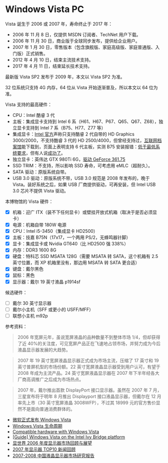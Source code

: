# Windows Vista PC

Vista 诞生于 2006 或 2007 年，寿命终止于 2017 年：

- 2006 年 11 月 8 日，仅提供 MSDN 订阅者、TechNet 用户下载。
- 2006 年 11 月 30 日，商业版于全球同步发布，提供给企业用户。
- 2007 年 1 月 30 日，零售版本（包含旗舰版、家庭高级版、家庭普通版、入门版）正式销售。
- 2012 年 4 月 10 日，结束主流技术支持。
- 2017 年 4 月 11 日，结束延长技术支持。

最新版 Vista SP2 发布于 2009 年，本文以 Vista SP2 为准。

32 位系统只支持 4G 内存，64 位从 Vista 开始逐渐普及，所以本文以 64 位为准。

Vista 支持的最高硬件：

- CPU：Intel 酷睿 3 代
- 主板：集成显卡支持到 Intel 6 系（H61、H67、P67、Q65、Q67、Z68），独立显卡支持到 Intel 7 系（B75、H77、Z77 等）
- 集成显卡：[Intel 官方](https://www.intel.com/content/www/us/en/download/16652/intel-hd-graphics-driver-for-windows-vista-64-exe.html)声称只支持酷睿 2 代自带的 HD Graphics 3000/2000，不支持酷睿 3 代的 HD 2500/4000，但曾经支持过，[互联网档案馆](http://web.archive.org/web/20170825082730/https://downloadcenter.intel.com/download/20758/Graphics-Intel-HD-Graphics-Driver-for-Windows-Vista)能下载到，页面上表明支持 6 代主板，实测 B75 安装报错：[低于最低系统要求](https://forums.tomshardware.com/threads/ivy-bridge-intel-hd-has-no-vista-support.1320994/)，但有人说[成功了](https://msfn.org/board/topic/174605-intel-hd-graphics-b75-chipset-drivers/page/2/)。
- 独立显卡：英伟达 GTX 980Ti 6G，[驱动 GeForce 361.75](https://www.nvidia.cn/geforce/drivers/results/97793/)
- SSD TRIM：不支持，所以影响 SSD 寿命，可考虑用 eMLC（超耐久）。
- SATA 驱动：原版系统自带。
- USB 3.0 驱动：原版系统不带，USB 3.0 规范是 2008 年发布的，晚于 Vista。装好系统之后，如果 USB 厂商提供驱动，可再安装，但 Intel USB 3.0 芯片不提供 Vista 驱动。

本博物馆的 Vista 硬件：

- [x] 机箱：迎广 ITX（装不下任何显卡）或壁挂开放式机箱（取决于是否必须显卡）
- [x] 电源：机箱自带 180W 电源
- [x] CPU：Intel i5-3450（集成显卡 HD2500）
- [x] 主板：技嘉 B75N（17x17，一个两用 PS/2，无蜂鸣器针脚）
- [x] 显卡：集成显卡或 Nvidia GT640（比 HD2500 强 338%）
- [x] 内存：DDR3 1600 8G
- [x] 硬盘：特科芯 SSD MSATA 128G（需要 MSATA 转 SATA，这个机箱有 2.5 英寸位置，而 XP 机箱里没有，那边用 MSATA 转 SATA 更合适）
- [x] 键盘：戴尔黑色
- [x] 鼠标：黑色
- [x] 显示器：戴尔 19 英寸液晶 p1914sf

候选硬件：

- [ ] 戴尔 30 英寸显示器
- [ ] 戴尔小主机（SFF 或更小的 USFF/MFF）
- [ ] 联想小主机 m92p

参考资料：

> 2006 年宽屏元年，虽说宽屏液晶的品种数量不到整体市场 1/4，但却获得了近 40%的关注度，可见宽屏产品正在飞速地占领市场，并努力成为今后液晶显示器发展的大趋势。

> 2007 年 19 英寸宽屏液晶显示器正式成为市场主流，压缩了 17 英寸和 19 英寸普屏机型的市场份额。22 英寸宽屏液晶显示器受到用户认可，有望于 2008 年成为主流产品。24 英寸宽屏液晶显示器在 2007 年下半年经各大厂商高调推广之后成为市场热点。

> 2007 年，戴尔推出首款 DisplayPort 接口显示器。虽然在 2007 年 7 月，三星宣布将于明年 8 月推出 Displayport 接口液晶显示器，但戴尔在 12 月率先上市（30 英寸宽屏液晶 3008WFP），不过其 18999 元的官方售价显然不是面向普通消费群体的。


- [微软正式发布 Windows Vista](https://news.sina.com.cn/w/2006-12-02/020910661007s.shtml)
- [Windows Vista 生命周期](https://learn.microsoft.com/zh-cn/lifecycle/products/windows-vista)
- [Compatible hardware with Windows Vista](https://msfn.org/board/topic/177576-compatible-hardware-with-windows-vista/)
- [[Guide] Windows Vista on the Intel Ivy Bridge platform](https://msfn.org/board/topic/177136-guide-windows-vista-on-the-intel-ivy-bridge-platform/)
- [显世界 2006 年度显示器市场回顾与展望](https://lcd.zol.com.cn/topic/494119.html)
- [2007 年显示器 TOP10 新闻回顾](https://lcd.zol.com.cn/77/770224.html)
- [2007-2008 中国液晶显示器市场研究报告](https://zdc.zol.com.cn/80/801974.html)
